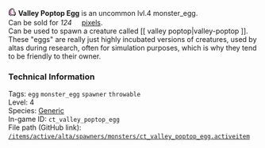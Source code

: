 ![ ](https://raw.githubusercontent.com/Ceterai/Enternia/main/items/active/alta/spawners/monsters/ct_valley_poptop_egg.png) **Valley Poptop Egg** is an uncommon lvl.4 monster_egg.  
Can be sold for *124* <img src="https://starbounder.org/mediawiki/images/2/21/Pixel.png" width="12" height="16"/> [pixels](https://starbounder.org/Pixel).  
Can be used to spawn a creature called [[ valley poptop|valley-poptop ]].  
These "eggs" are really just highly incubated versions of creatures, used by altas during research, often for simulation purposes, which is why they tend to be friendly to their owner.

### Technical Information

Tags: `egg` `monster_egg` `spawner` `throwable`  
Level: 4  
Species: [Generic](https://starbounder.org/Perfectly_Generic_Item)  
In-game ID: `ct_valley_poptop_egg`  
File path (GitHub link): [`/items/active/alta/spawners/monsters/ct_valley_poptop_egg.activeitem`](https://github.com/Ceterai/Enternia/blob/main/items/active/alta/spawners/monsters/ct_valley_poptop_egg.activeitem)
